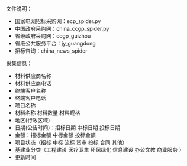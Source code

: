 文件说明：
- 国家电网招标采购网：ecp_spider.py
- 中国政府采购网：china_ccgp_spider.py
- 省级政府采购网：ccgp_guizhou
- 省级公共服务平台：jy_guangdong
- 招标咨询：china_news_spider


采集信息：
- 材料供应商名称
- 材料供应商电话
- 终端客户名称
- 终端客户电话
- 项目名称
- 材料名称 材料数量 材料规格
- 地区(行政区域)
- 日期(公告时间)：招标日期 中标日期 投标日期
- 金额：招标金额 中标金额 投标金额
- 项目状态（招标 中标 流标 资审 投标 合同 其他）
- 基建业分类（工程建设 医疗卫生 环保绿化 信息建设 办公文教 商业服务 ）
- 更新时间
